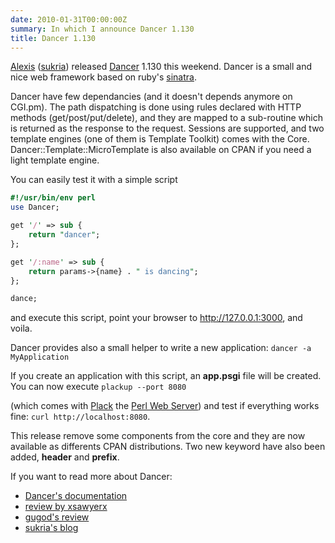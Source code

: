 ```yaml
---
date: 2010-01-31T00:00:00Z
summary: In which I announce Dancer 1.130
title: Dancer 1.130
---
```


[Alexis](http://www.sukria.net/) ([sukria](http://search.cpan.org/~sukria/)) released [Dancer](http://search.cpan.org/perldoc?Dancer) 1.130 this weekend. Dancer is a small and nice web framework based on ruby's [sinatra](http://www.sinatrarb.com/).

Dancer have few dependancies (and it doesn't depends anymore on CGI.pm). The path dispatching is done using rules declared with HTTP methods (get/post/put/delete), and they are mapped to a sub-routine which is returned as the response to the request. Sessions are supported, and two template engines (one of them is Template Toolkit) comes with the Core. Dancer::Template::MicroTemplate is also available on CPAN if you need a light template engine.

You can easily test it with a simple script

```perl
#!/usr/bin/env perl
use Dancer;

get '/' => sub {
    return "dancer";
};

get '/:name' => sub {
    return params->{name} . " is dancing";
};

dance;
```

and execute this script, point your browser to http://127.0.0.1:3000, and voila.

Dancer provides also a small helper to write a new application: `dancer -a MyApplication`

If you create an application with this script, an **app.psgi** file will be created. You can now execute `plackup --port 8080`

(which comes with [Plack](http://search.cpan.org/perldoc?Plack) the [Perl Web Server](http://plackperl.org/)) and test if everything works fine: `curl http://localhost:8080`.

This release remove some components from the core and they are now available as differents CPAN distributions. Two new keyword have also been added, **header** and **prefix**.

If you want to read more about Dancer:

 * [Dancer's documentation](http://search.cpan.org/perldoc?Dancer)
 * [review by xsawyerx](http://blogs.perl.org/users/sawyer_x/2010/01/i-gotz-me-a-dancer.html)
 * [gugod's review](http://gugod.org/2009/12/dancer.html)
 * [sukria's blog](http://www.sukria.net/fr/archives/tag/dancer/)
